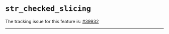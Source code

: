 # `str_checked_slicing`

The tracking issue for this feature is: [#39932]

[#39932]: https://github.com/rust-lang/rust/issues/39932

------------------------
